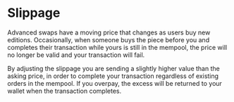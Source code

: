 # Slippage

Advanced swaps have a moving price that changes as users buy new editions. Occasionally, when someone buys the piece before you and completes their transaction while yours is still in the mempool, the price will no longer be valid and your transaction will fail.

By adjusting the slippage you are sending a slightly higher value than the asking price, in order to complete your transaction regardless of existing orders in the mempool. If you overpay, the excess will be returned to your wallet when the transaction completes.
